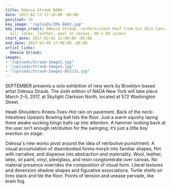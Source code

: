 ```yaml
---
title: Odessa Straub NADA
date: 2017-02-17 17:10:00 -05:00
position: 16
key_image: "/uploads/IMG_8603.jpg"
key_image_credit: Odessa Straub, <i>Persistent Poof from Sis Skin Can</i>, 2016, acrylic,
  oil, latex, leather, wool on canvas, 60 x 50 inches
start_date: 2017-03-02 12:00:00 -05:00
end_date: 2017-03-05 17:00:00 -05:00
artist_links:
  Odessa Straub: 
images:
- "/uploads/Straub-Image2.jpg"
- "/uploads/Straub-Image3.jpg"
- "/uploads/Straub-Image1-051c33.jpg"
---
```


SEPTEMBER presents a solo exhibition of new work by Brooklyn-based artist Odessa Straub. The sixth edition of NADA New York will take place March 2–5, 2017, at Skylight Clarkson North, located at 572 Washington Street.

Head-Shoulders-Knees-Toes-Hot rain on pavement. Back of the neck-Intestines Upstairs Bowling ball hits the floor. Just a warm squishy laying there awake sucking bingo balls up into attention. A hammer looking back at the user isn’t enough retribution for the swinging; it’s just a little boy erection on stage.  
 
Odessa's new works pivot around the idea of retributive punishment. A visual accumulation of disembodied forms morph into familiar shapes, flirt with narrative, and dispense into abstraction and materiality. Wool, leather, latex, oil paint, vinyl, plexiglass, and resin conglomerate over canvas. No material presence overrides the composition of visual form. Literal textures and dimension shadow shapes and figurative associations. Turtle shells on tires stack and tile the floor. Points of tension and unease pervade, like brain fog.
